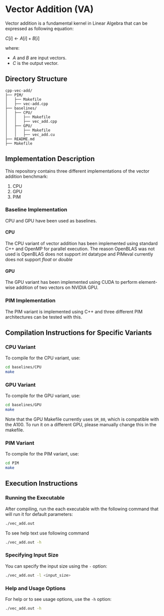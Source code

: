 # Vector Addition (VA)

Vector addition is a fundamental kernel in Linear Algebra that can be expressed as following equation:

$C[i] \leftarrow A[i] + B[i]$

where:
- $A$ and $B$ are input vectors.
- $C$ is the output vector.

## Directory Structure
```
cpp-vec-add/
├── PIM/
│   ├── Makefile
│   ├── vec-add.cpp
├── baselines/
│   ├── CPU/
│   │   ├── Makefile
│   │   ├── vec_add.cpp
│   ├── GPU/
│   │   ├── Makefile
│   │   ├── vec_add.cu
├── README.md
├── Makefile
```

## Implementation Description

This repository contains three different implementations of the vector addition benchmark:
1. CPU
2. GPU
3. PIM

### Baseline Implementation

CPU and GPU have been used as baselines.

#### CPU

The CPU variant of vector addition has been implemented using standard C++ and OpenMP for parallel execution. The reason OpenBLAS was not used is OpenBLAS does not support $int$ datatype and PIMeval currently does not support $float$ or $double$

#### GPU

The GPU variant has been implemented using CUDA to perform element-wise addition of two vectors on NVIDIA GPU.

### PIM Implementation

The PIM variant is implemented using C++ and three different PIM architectures can be tested with this.
  
## Compilation Instructions for Specific Variants

### CPU Variant

To compile for the CPU variant, use:

```bash
cd baselines/CPU
make
```

### GPU Variant

To compile for the GPU variant, use:

```bash
cd baselines/GPU
make
```
Note that the GPU Makefile currently uses `SM_80`, which is compatible with the A100. To run it on a different GPU, please manually change this in the makefile.

### PIM Variant

To compile for the PIM variant, use:

```bash
cd PIM
make
```

## Execution Instructions

### Running the Executable

After compiling, run the each executable with the following command that will run it for default parameters:

```bash
./vec_add.out
```

To see help text use following command
```bash
./vec_add.out -h
```

### Specifying Input Size

You can specify the input size using the `-` option:

```bash
./vec_add.out -l <input_size>
```

### Help and Usage Options

For help or to see usage options, use the `-h` option:

```bash
./vec_add.out -h
```
